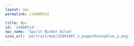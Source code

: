 ```yaml
---
layout: npc
permalink: /24000514

title: Npc
id: '24000514'
npc_name: 'Spirit Binder Ditun'
icon_url: 'portrait/mob/22091007_n_puppetbunnyblue_p.png'
---
```

